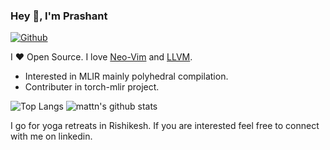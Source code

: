 ### Hey 👋, I'm Prashant

[![Github](https://img.shields.io/github/followers/pashu123?label=Follow&style=social)](https://github.com/pashu123)

I ❤ Open Source. I love [Neo-Vim](https://neovim.io/) and [LLVM](https://llvm.org/).

* Interested in MLIR mainly polyhedral compilation.
* Contributer in torch-mlir project.

![Top Langs](https://github-readme-stats.vercel.app/api/top-langs/?username=pashu123&hide=html)
![mattn's github stats](https://github-readme-stats.vercel.app/api?username=pashu123&show_icons=true&count_private=true&line_height=40)

I go for yoga retreats in Rishikesh. If you are interested feel free to connect with me on linkedin.
